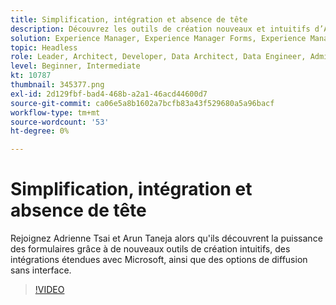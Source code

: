 ```yaml
---
title: Simplification, intégration et absence de tête
description: Découvrez les outils de création nouveaux et intuitifs d’AEM Forms, les intégrations étendues avec Microsoft et les options de diffusion sans interface.
solution: Experience Manager, Experience Manager Forms, Experience Manager as a Cloud Service
topic: Headless
role: Leader, Architect, Developer, Data Architect, Data Engineer, Admin, User
level: Beginner, Intermediate
kt: 10787
thumbnail: 345377.png
exl-id: 2d129fbf-bad4-468b-a2a1-46acd44600d7
source-git-commit: ca06e5a8b1602a7bcfb83a43f529680a5a96bacf
workflow-type: tm+mt
source-wordcount: '53'
ht-degree: 0%

---
```


# Simplification, intégration et absence de tête

Rejoignez Adrienne Tsai et Arun Taneja alors qu&#39;ils découvrent la puissance des formulaires grâce à de nouveaux outils de création intuitifs, des intégrations étendues avec Microsoft, ainsi que des options de diffusion sans interface.

>[!VIDEO](https://video.tv.adobe.com/v/345377/?quality=12&learn=on)
